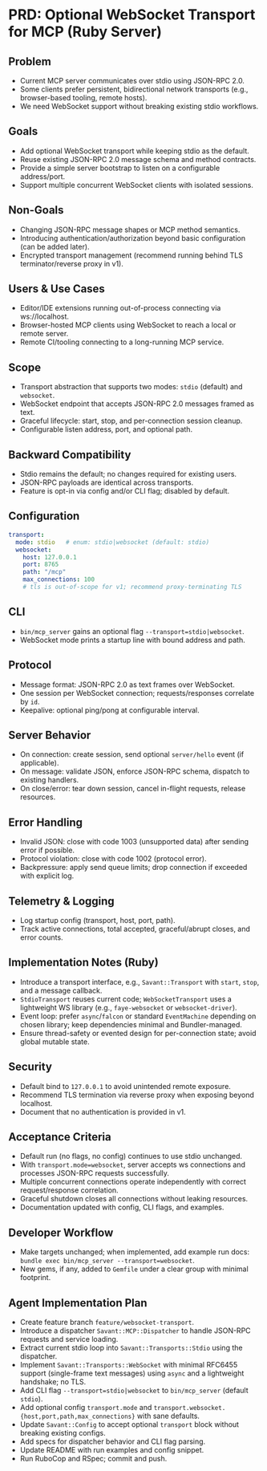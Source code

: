 # PRD: Optional WebSocket Transport for MCP (Ruby Server)

## Problem
- Current MCP server communicates over stdio using JSON-RPC 2.0.
- Some clients prefer persistent, bidirectional network transports (e.g., browser-based tooling, remote hosts).
- We need WebSocket support without breaking existing stdio workflows.

## Goals
- Add optional WebSocket transport while keeping stdio as the default.
- Reuse existing JSON-RPC 2.0 message schema and method contracts.
- Provide a simple server bootstrap to listen on a configurable address/port.
- Support multiple concurrent WebSocket clients with isolated sessions.

## Non-Goals
- Changing JSON-RPC message shapes or MCP method semantics.
- Introducing authentication/authorization beyond basic configuration (can be added later).
- Encrypted transport management (recommend running behind TLS terminator/reverse proxy in v1).

## Users & Use Cases
- Editor/IDE extensions running out-of-process connecting via ws://localhost.
- Browser-hosted MCP clients using WebSocket to reach a local or remote server.
- Remote CI/tooling connecting to a long-running MCP service.

## Scope
- Transport abstraction that supports two modes: `stdio` (default) and `websocket`.
- WebSocket endpoint that accepts JSON-RPC 2.0 messages framed as text.
- Graceful lifecycle: start, stop, and per-connection session cleanup.
- Configurable listen address, port, and optional path.

## Backward Compatibility
- Stdio remains the default; no changes required for existing users.
- JSON-RPC payloads are identical across transports.
- Feature is opt-in via config and/or CLI flag; disabled by default.

## Configuration
```yaml
transport:
  mode: stdio   # enum: stdio|websocket (default: stdio)
  websocket:
    host: 127.0.0.1
    port: 8765
    path: "/mcp"
    max_connections: 100
    # tls is out-of-scope for v1; recommend proxy-terminating TLS
```

## CLI
- `bin/mcp_server` gains an optional flag `--transport=stdio|websocket`.
- WebSocket mode prints a startup line with bound address and path.

## Protocol
- Message format: JSON-RPC 2.0 as text frames over WebSocket.
- One session per WebSocket connection; requests/responses correlate by `id`.
- Keepalive: optional ping/pong at configurable interval.

## Server Behavior
- On connection: create session, send optional `server/hello` event (if applicable).
- On message: validate JSON, enforce JSON-RPC schema, dispatch to existing handlers.
- On close/error: tear down session, cancel in-flight requests, release resources.

## Error Handling
- Invalid JSON: close with code 1003 (unsupported data) after sending error if possible.
- Protocol violation: close with code 1002 (protocol error).
- Backpressure: apply send queue limits; drop connection if exceeded with explicit log.

## Telemetry & Logging
- Log startup config (transport, host, port, path).
- Track active connections, total accepted, graceful/abrupt closes, and error counts.

## Implementation Notes (Ruby)
- Introduce a transport interface, e.g., `Savant::Transport` with `start`, `stop`, and a message callback.
- `StdioTransport` reuses current code; `WebSocketTransport` uses a lightweight WS library (e.g., `faye-websocket` or `websocket-driver`).
- Event loop: prefer `async`/`falcon` or standard `EventMachine` depending on chosen library; keep dependencies minimal and Bundler-managed.
- Ensure thread-safety or evented design for per-connection state; avoid global mutable state.

## Security
- Default bind to `127.0.0.1` to avoid unintended remote exposure.
- Recommend TLS termination via reverse proxy when exposing beyond localhost.
- Document that no authentication is provided in v1.

## Acceptance Criteria
- Default run (no flags, no config) continues to use stdio unchanged.
- With `transport.mode=websocket`, server accepts ws connections and processes JSON-RPC requests successfully.
- Multiple concurrent connections operate independently with correct request/response correlation.
- Graceful shutdown closes all connections without leaking resources.
- Documentation updated with config, CLI flags, and examples.

## Developer Workflow
- Make targets unchanged; when implemented, add example run docs: `bundle exec bin/mcp_server --transport=websocket`.
- New gems, if any, added to `Gemfile` under a clear group with minimal footprint.

## Agent Implementation Plan
- Create feature branch `feature/websocket-transport`.
- Introduce a dispatcher `Savant::MCP::Dispatcher` to handle JSON-RPC requests and service loading.
- Extract current stdio loop into `Savant::Transports::Stdio` using the dispatcher.
- Implement `Savant::Transports::WebSocket` with minimal RFC6455 support (single-frame text messages) using `async` and a lightweight handshake; no TLS.
- Add CLI flag `--transport=stdio|websocket` to `bin/mcp_server` (default `stdio`).
- Add optional config `transport.mode` and `transport.websocket.{host,port,path,max_connections}` with sane defaults.
- Update `Savant::Config` to accept optional `transport` block without breaking existing configs.
- Add specs for dispatcher behavior and CLI flag parsing.
- Update README with run examples and config snippet.
- Run RuboCop and RSpec; commit and push.
